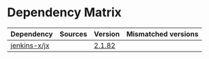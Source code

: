 # Dependency Matrix

Dependency | Sources | Version | Mismatched versions
---------- | ------- | ------- | -------------------
[jenkins-x/jx](https://github.com/jenkins-x/jx.git) |  | [2.1.82](https://github.com/jenkins-x/jx/releases/tag/v2.1.82) | 
